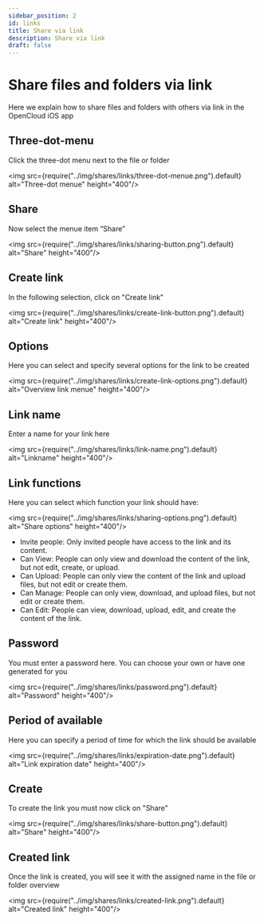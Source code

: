```yaml
---
sidebar_position: 2
id: links
title: Share via link
description: Share via link
draft: false
---
```


# Share files and folders via link

Here we explain how to share files and folders with others via link in the OpenCloud iOS app

## Three-dot-menu

Click the three-dot menu next to the file or folder

<img src={require("../img/shares/links/three-dot-menue.png").default} alt="Three-dot menue" height="400"/>

## Share

Now select the menue item “Share”

<img src={require("../img/shares/links/sharing-button.png").default} alt="Share" height="400"/>

## Create link

In the following selection, click on "Create link"

<img src={require("../img/shares/links/create-link-button.png").default} alt="Create link" height="400"/>

## Options

Here you can select and specify several options for the link to be created

<img src={require("../img/shares/links/create-link-options.png").default} alt="Overview link menue" height="400"/>

## Link name

Enter a name for your link here

<img src={require("../img/shares/links/link-name.png").default} alt="Linkname" height="400"/>

## Link functions

Here you can select which function your link should have:

<img src={require("../img/shares/links/sharing-options.png").default} alt="Share options" height="400"/>

- Invite people:
  Only invited people have access to the link and its content.
- Can View:
  People can only view and download the content of the link, but not edit, create, or upload.
- Can Upload:
  People can only view the content of the link and upload files, but not edit or create them.
- Can Manage:
  People can only view, download, and upload files, but not edit or create them.
- Can Edit:
  People can view, download, upload, edit, and create the content of the link.

## Password

You must enter a password here. You can choose your own or have one generated for you

<img src={require("../img/shares/links/password.png").default} alt="Password" height="400"/>

## Period of available

Here you can specify a period of time for which the link should be available

<img src={require("../img/shares/links/expiration-date.png").default} alt="Link expiration date" height="400"/>

## Create

To create the link you must now click on "Share"

<img src={require("../img/shares/links/share-button.png").default} alt="Share" height="400"/>

## Created link

Once the link is created, you will see it with the assigned name in the file or folder overview

<img src={require("../img/shares/links/created-link.png").default} alt="Created link" height="400"/>
